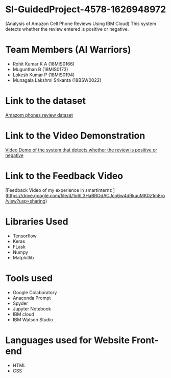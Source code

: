 # SI-GuidedProject-4578-1626948972
(Analysis of Amazon Cell Phone Reviews Using IBM Cloud)
This system detects whether the review entered is positive or negative.

#  Team Members (AI Warriors)
* Rohit Kumar K A (18MIS0166)
* Mugunthan B (18MIS0173)
* Lokesh Kumar P (18MIS0194)
* Munagala Lakshmi Srikanta (18BSW0022)



# Link to the dataset
[Amazom phones review dataset](https://drive.google.com/file/d/1AxcJ0U7A0CrZXnUhgvzXdm6gg3kOu9Zg/view?usp=sharing)

# Link to the Video Demonstration
[Video Demo of the system that detects whether the review is positive or negative](https://drive.google.com/file/d/1YI-DJlSZzhYO1KMug0cNtKYINFa5UBwc/view?usp=sharing)

# Link to the Feedback Video 
[Feedback Video of my experience in smartinternz ] (https://drive.google.com/file/d/1o6L3HaBROdACJcn6w4dRkuuMK0z1m8ro/view?usp=sharing)

# Libraries Used
* Tensorflow
* Keras
* FLask
* Numpy
* Matplotlib

# Tools used
* Google Colaboratory
* Anaconda Prompt
* Spyder
* Jupyter Notebook
* IBM cloud
* IBM Watson Studio

# Languages used for Website Front-end
* HTML
* CSS
